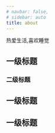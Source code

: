 ```yaml
---
# navbar: false,
# sidebar: auto
title: about
---
```


<!-- ## 关于我 -->

热爱生活,喜欢睡觉

## 一级标题
### 二级标题

## 一级标题

## 一级标题
